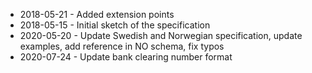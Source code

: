- 2018-05-21 - Added extension points
- 2018-05-15 - Initial sketch of the specification
- 2020-05-20 - Update Swedish and Norwegian specification, update examples, add reference in NO schema, fix typos
- 2020-07-24 - Update bank clearing number format
